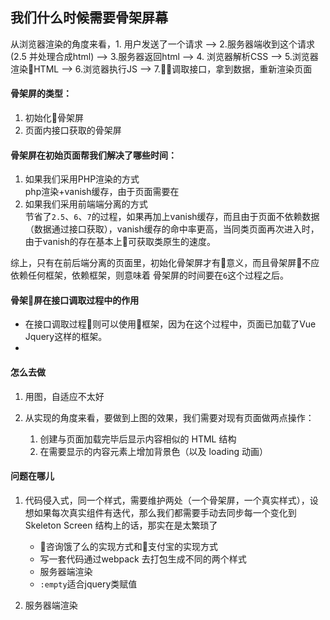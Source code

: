 ## 我们什么时候需要骨架屏幕
从浏览器渲染的角度来看，1. 用户发送了一个请求 ——> 2.服务器端收到这个请求(2.5 并处理合成html) ——> 3.服务器返回html  ——> 4. 浏览器解析CSS ——> 5.浏览器渲染HTML ——> 6.浏览器执行JS ——> 7.调取接口，拿到数据，重新渲染页面

#### 骨架屏的类型：
1. 初始化骨架屏
2. 页面内接口获取的骨架屏

#### 骨架屏在初始页面帮我们解决了哪些时间：
1. 如果我们采用PHP渲染的方式  
    php渲染+vanish缓存，由于页面需要在
2. 如果我们采用前端端分离的方式  
    节省了`2.5`、`6`、`7`的过程，如果再加上vanish缓存，而且由于页面不依赖数据（数据通过接口获取），vanish缓存的命中率更高，当同类页面再次进入时，由于vanish的存在基本上可获取类原生的速度。

综上，只有在前后端分离的页面里，初始化骨架屏才有意义，而且骨架屏不应依赖任何框架，依赖框架，则意味着 骨架屏的时间要在`6`这个过程之后。

#### 骨架屏在接口调取过程中的作用
- 在接口调取过程则可以使用框架，因为在这个过程中，页面已加载了Vue Jquery这样的框架。
- 

#### 怎么去做

1. 用图，自适应不太好

2. 从实现的角度来看，要做到上图的效果，我们需要对现有页面做两点操作：
    1. 创建与页面加载完毕后显示内容相似的 HTML 结构
    2. 在需要显示的内容元素上增加背景色（以及 loading 动画）

#### 问题在哪儿

1. 代码侵入式，同一个样式，需要维护两处（一个骨架屏，一个真实样式），设想如果每次真实组件有迭代，那么我们都需要手动去同步每一个变化到 Skeleton Screen 结构上的话，那实在是太繁琐了
    - 咨询饿了么的实现方式和支付宝的实现方式
    - 写一套代码通过webpack 去打包生成不同的两个样式
    - 服务器端渲染
    - `:empty`适合jquery类赋值

2. 服务器端渲染